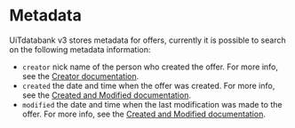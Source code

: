 ---
---

# Metadata

UiTdatabank v3 stores metadata for offers, currently it is possible to search on the following metadata information:

* `creator` nick name of the person who created the offer. For more info, see the [Creator documentation](../creator).
* `created` the date and time when the offer was created. For more info, see the [Created and Modified documentation](../created-and-modified).
* `modified` the date and time when the last modification was made to the offer. For more info, see the [Created and Modified documentation](../created-and-modified).
